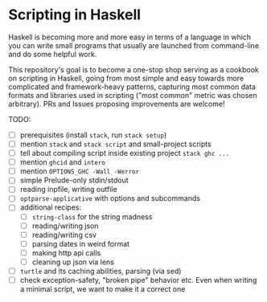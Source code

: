 # Scripting in Haskell

Haskell is becoming more and more easy in terms of a language in which
you can write small programs that usually are launched from
command-line and do some helpful work.

This repository's goal is to become a one-stop shop serving as a
cookbook on scripting in Haskell, going from most simple and easy
towards more complicated and framework-heavy patterns, capturing most
common data formats and libraries used in scripting ("most common"
metric was chosen arbitrary). PRs and Issues proposing improvements
are welcome!

TODO:

- [ ] prerequisites (install `stack`, run `stack setup`)
- [ ] mention `stack` and `stack script` and small-project scripts
- [ ] tell about compiling script inside existing project `stack ghc ...`
- [ ] mention `ghcid` and `intero`
- [ ] mention `OPTIONS_GHC -Wall -Werror`
- [ ] simple Prelude-only stdin/stdout
- [ ] reading inpfile, writing outfile
- [ ] `optparse-applicative` with options and subcommands
- [ ] additional recipes:
  - [ ] `string-class` for the string madness
  - [ ] reading/writing json
  - [ ] reading/writing csv
  - [ ] parsing dates in weird format
  - [ ] making http api calls
  - [ ] cleaning up json via lens
- [ ] `turtle` and its caching abilities, parsing (via sed)
- [ ] check exception-safety, "broken pipe" behavior etc. Even when
  writing a minimal script, we want to make it a correct one
